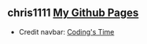 ## chris1111 [My Github Pages](https://chris1111.github.io/My-Github-Pages/)

- Credit navbar: [Coding's Time](https://github.com/codingstime)

 
